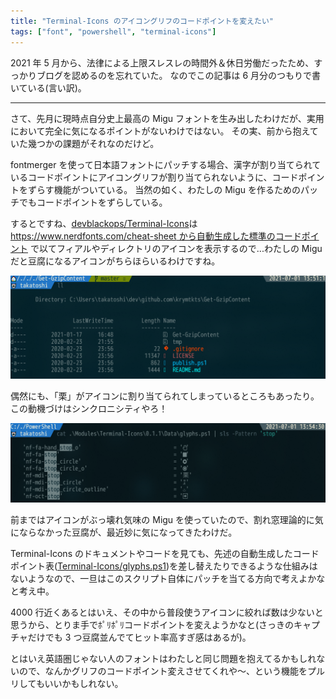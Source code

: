 ```yaml
---
title: "Terminal-Icons のアイコングリフのコードポイントを変えたい"
tags: ["font", "powershell", "terminal-icons"]
---
```


2021 年 5 月から、法律による上限スレスレの時間外＆休日労働だったため、すっかりブログを認めるのを忘れていた。
なのでこの記事は 6 月分のつもりで書いている(言い訳)。

---

さて、先月に現時点自分史上最高の Migu フォントを生み出したわけだが、実用において完全に気になるポイントがないわけではない。
その実、前から抱えていた幾つかの課題がそれなのだけど。

fontmerger を使って日本語フォントにパッチする場合、漢字が割り当てられているコードポイントにアイコングリフが割り当てられないように、コードポイントをずらす機能がついている。
当然の如く、わたしの Migu を作るためのパッチでもコードポイントをずらしている。

するとですね、[devblackops/Terminal-Icons](https://github.com/devblackops/Terminal-Icons/)は [https://www.nerdfonts.com/cheat-sheet から自動生成した標準のコードポイント](https://github.com/devblackops/Terminal-Icons/blob/eeb5ce85d4a1882b5155bd6f06859a4b6f4b44d8/psakeFile.ps1#L28) で以てフィアルやディレクトリのアイコンを表示するので...わたしの Migu だと豆腐になるアイコンがちらほらいるわけですね。

![豆腐アイコン](/img/2021-07-01-terminal/icon-tofu.png "豆腐アイコン")

偶然にも、「栗」がアイコンに割り当てられてしまっているところもあったり。この動機づけはシンクロニシティやろ！

![停止は栗](/img/2021-07-01-terminal/stop-is-chestnut.png "停止は栗")

前まではアイコンがぶっ壊れ気味の Migu を使っていたので、割れ窓理論的に気にならなかった豆腐が、最近妙に気になってきたわけだ。

Terminal-Icons のドキュメントやコードを見ても、先述の自動生成したコードポイント表([Terminal-Icons/glyphs.ps1](https://github.com/devblackops/Terminal-Icons/blob/main/Terminal-Icons/Data/glyphs.ps1))を差し替えたりできるような仕組みはないようなので、一旦はこのスクリプト自体にパッチを当てる方向で考えよかなと考え中。

4000 行近くあるとはいえ、その中から普段使うアイコンに絞れば数は少ないと思うから、とりま手でﾎﾟﾘﾎﾟﾘコードポイントを変えようかなと(さっきのキャプチャだけでも 3 つ豆腐並んでてヒット率高すぎ感はあるが)。

とはいえ英語圏じゃない人のフォントはわたしと同じ問題を抱えてるかもしれないので、なんかグリフのコードポイント変えさせてくれや～、という機能をプルリしてもいいかもしれない。
